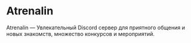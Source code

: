 # Atrenalin
Atrenalin — Увлекательный Discord сервер для приятного общения и новых знакомств, множество конкурсов и мероприятий. 
